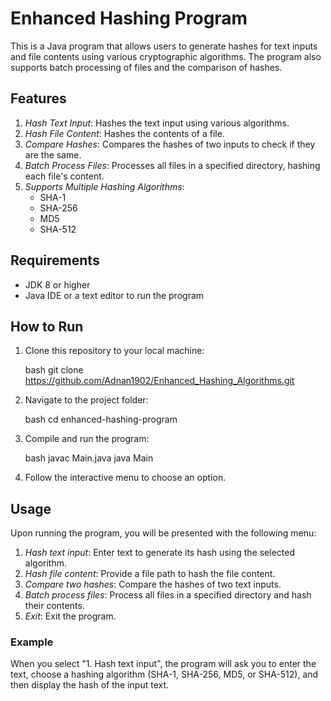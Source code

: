 # Enhanced Hashing Program

This is a Java program that allows users to generate hashes for text inputs and file contents using various cryptographic algorithms. The program also supports batch processing of files and the comparison of hashes.

## Features

1. *Hash Text Input*: Hashes the text input using various algorithms.
2. *Hash File Content*: Hashes the contents of a file.
3. *Compare Hashes*: Compares the hashes of two inputs to check if they are the same.
4. *Batch Process Files*: Processes all files in a specified directory, hashing each file's content.
5. *Supports Multiple Hashing Algorithms*:
    - SHA-1
    - SHA-256
    - MD5
    - SHA-512

## Requirements

- JDK 8 or higher
- Java IDE or a text editor to run the program

## How to Run

1. Clone this repository to your local machine:

    bash
    git clone https://github.com/Adnan1902/Enhanced_Hashing_Algorithms.git
    

2. Navigate to the project folder:

    bash
    cd enhanced-hashing-program
    

3. Compile and run the program:

    bash
    javac Main.java
    java Main
    

4. Follow the interactive menu to choose an option.

## Usage

Upon running the program, you will be presented with the following menu:

1. *Hash text input*: Enter text to generate its hash using the selected algorithm.
2. *Hash file content*: Provide a file path to hash the file content.
3. *Compare two hashes*: Compare the hashes of two text inputs.
4. *Batch process files*: Process all files in a specified directory and hash their contents.
5. *Exit*: Exit the program.

### Example

When you select "1. Hash text input", the program will ask you to enter the text, choose a hashing algorithm (SHA-1, SHA-256, MD5, or SHA-512), and then display the hash of the input text.
